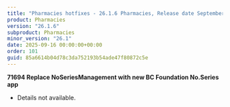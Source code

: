 ```yaml
---
title: "Pharmacies hotfixes - 26.1.6 Pharmacies, Release date September 16, 2025 - Hotfixes"
product: Pharmacies
version: "26.1.6"
subproduct: Pharmacies
minor_version: "26.1"
date: 2025-09-16 00:00:00+00:00
order: 101
guid: 85a6614b04d78c3da752193b54ade47f80872c5e
---
```


<strong>71694 Replace NoSeriesManagement with new BC Foundation No.Series app</strong>
<ul><li>Details not available.</li></ul>
